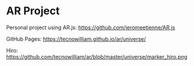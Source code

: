 # AR Project
Personal project using  AR.js:
https://github.com/jeromeetienne/AR.js


GitHub Pages:
https://tecnowilliam.github.io/ar/universe/

Hiro:
https://github.com/tecnowilliam/ar/blob/master/universe/marker_hiro.png
